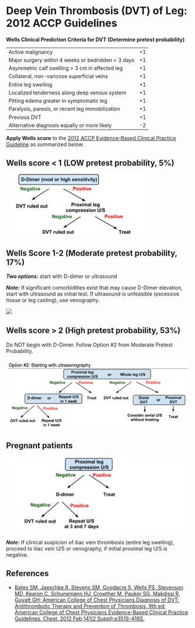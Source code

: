 


# Deep Vein Thrombosis (DVT) of Leg: 2012 ACCP Guidelines

**Wells Clinical Prediction Criteria for DVT (Determine pretest probability)**

|                                                    |     |
|----------------------------------------------------|-----|
| Active malignancy                                  | +1  |
| Major surgery within 4 weeks or bedridden &gt; 3 days   | +1  |
| Asymmetric calf swelling &gt; 3 cm in affected leg | +1  |
| Collateral, non-varicose superficial veins         | +1  |
| Entire leg swelling                                | +1  |
| Localized tenderness along deep venous system      | +1  |
| Pitting edema greater in symptomatic leg           | +1  |
| Paralysis, paresis, or recent leg immobilization   | +1  |
| Previous DVT                                       | +1  |
| Alternative diagnosis equally or more likely       | -2  |

**Apply Wells score** to the [2012 ACCP Evidence-Based Clinical Practice Guideline](http://www.ncbi.nlm.nih.gov/pubmed/22315267) as summarized below.

## Wells score &lt; 1 (LOW pretest probability, 5%) 

![](image-0.png)

## Wells Score 1-2 (Moderate pretest probability, 17%)  

***Two options:*** start with D-dimer or ultrasound 

***Note:*** If significant comorbidities exist that may cause D-Dimer elevation, start with ultrasound as initial test. If ultrasound is unfeasible (excessive tissue or leg casting), use venography.

![](image-1.png)

## Wells score &gt; 2 (High pretest probability, 53%) 

Do NOT begin with D-Dimer. Follow Option \#2 from Moderate Pretest Probability.

![](image-2.png)

## Pregnant patients 

![](image-3.png)

***Note:*** If clinical suspicion of iliac vein thrombosis (entire leg swelling), proceed to iliac vein U/S or venography, if initial proximal leg U/S is negative.

## References

-   [Bates SM, Jaeschke R, Stevens SM, Goodacre S, Wells PS, Stevenson MD, Kearon C, Schunemann HJ, Crowther M, Pauker SG, Makdissi R, Guyatt GH; American College of Chest Physicians.Diagnosis of DVT: Antithrombotic Therapy and Prevention of Thrombosis, 9th ed: American College of Chest Physicians Evidence-Based Clinical Practice Guidelines. Chest. 2012 Feb;141(2 Suppl):e351S-418S.](http://www.ncbi.nlm.nih.gov/pubmed/22315267)
